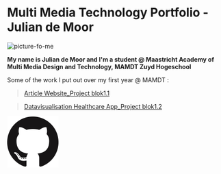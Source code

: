 # Multi Media Technology Portfolio - Julian de Moor

![picture-fo-me](DSC-5794.jpg)

**My name is Julian de Moor and I'm a student @ Maastricht Academy of Multi Media Design and Technology, MAMDT Zuyd Hogeschool**

Some of the work I put out over my first year @ MAMDT :
> [Article Website_Project blok1.1](http://student-1846760moor.mamdt.com/11-whole-task/)

> [Datavisualisation Healthcare App_Project blok1.2](http://student-1846760moor.mamdt.com/12-whole-task/)

[![clickable-img-to-profile](GitHub-Mark-120px-plus.png)](https://github.com/JuliandeMoor)

